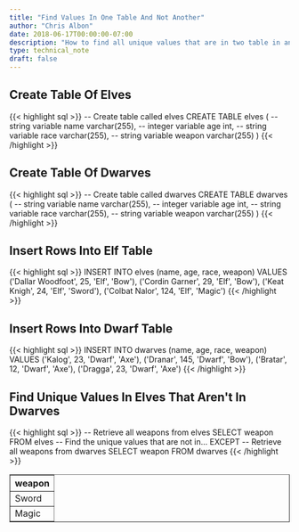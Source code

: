 ```yaml
---
title: "Find Values In One Table And Not Another"
author: "Chris Albon"
date: 2018-06-17T00:00:00-07:00
description: "How to find all unique values that are in two table in an SQL database."
type: technical_note
draft: false
---
```


## Create Table Of Elves

{{< highlight sql >}}
-- Create table called elves
CREATE TABLE elves (
    -- string variable
    name varchar(255),
    -- integer variable
    age int,
    -- string variable
    race varchar(255),
    -- string variable
    weapon varchar(255)
)
{{< /highlight >}}

## Create Table Of Dwarves

{{< highlight sql >}}
-- Create table called dwarves
CREATE TABLE dwarves (
    -- string variable
    name varchar(255),
    -- integer variable
    age int,
    -- string variable
    race varchar(255),
    -- string variable
    weapon varchar(255)
)
{{< /highlight >}}

## Insert Rows Into Elf Table

{{< highlight sql >}}
INSERT INTO elves (name, age, race, weapon)
VALUES ('Dallar Woodfoot', 25, 'Elf', 'Bow'),
       ('Cordin Garner', 29, 'Elf', 'Bow'),
       ('Keat Knigh', 24, 'Elf', 'Sword'),
       ('Colbat Nalor', 124, 'Elf', 'Magic')
{{< /highlight >}}

## Insert Rows Into Dwarf Table

{{< highlight sql >}}
INSERT INTO dwarves (name, age, race, weapon)
VALUES ('Kalog', 23, 'Dwarf', 'Axe'),
       ('Dranar', 145, 'Dwarf', 'Bow'),
       ('Bratar', 12, 'Dwarf', 'Axe'),
       ('Dragga', 23, 'Dwarf', 'Axe')
{{< /highlight >}}

## Find Unique Values In Elves That Aren't In Dwarves

{{< highlight sql >}}
-- Retrieve all weapons from elves
SELECT weapon FROM elves
-- Find the unique values that are not in...
EXCEPT
-- Retrieve all weapons from dwarves
SELECT weapon FROM dwarves
{{< /highlight >}}
<table border="1" style="border-collapse:collapse">
<tr><th>weapon</th></tr>
<tr><td>Sword</td></tr>
<tr><td>Magic</td></tr></table>